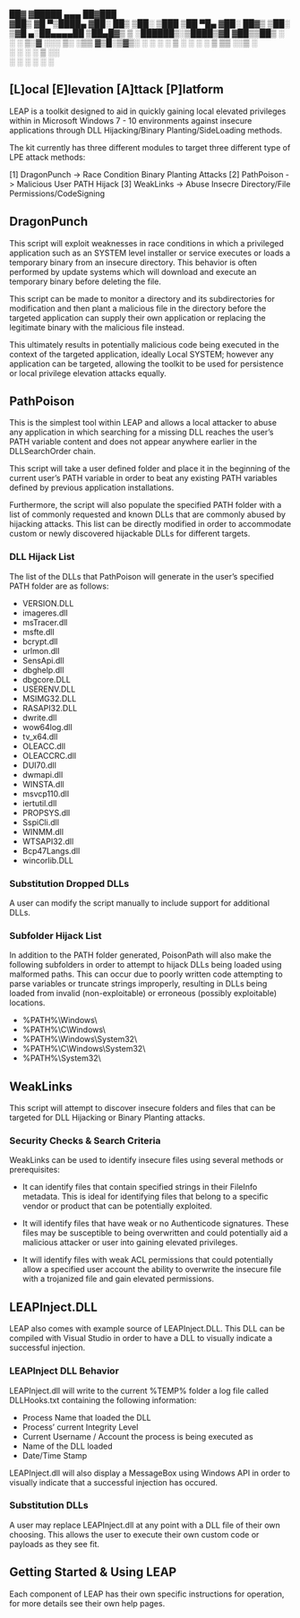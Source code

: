  ██▓    ▓█████ ▄▄▄       ██▓███  
▓██▒    ▓█   ▀▒████▄    ▓██░  ██▒
▒██░    ▒███  ▒██  ▀█▄  ▓██░ ██▓▒
▒██░    ▒▓█  ▄░██▄▄▄▄██ ▒██▄█▓▒ ▒
░██████▒░▒████▒▓█   ▓██▒▒██▒ ░  ░
░ ▒░▓  ░░░ ▒░ ░▒▒   ▓▒█░▒▓▒░ ░  ░
░ ░ ▒  ░ ░ ░  ░ ▒   ▒▒ ░░▒ ░     
  ░ ░      ░    ░   ▒   ░░       
    ░  ░   ░  ░     ░  ░         


## [L]ocal [E]levation [A]ttack [P]latform

LEAP is a toolkit designed to aid in quickly gaining local elevated privileges  within in Microsoft Windows 7 - 10 environments against insecure applications through DLL Hijacking/Binary Planting/SideLoading methods.

The kit currently has three different modules to target three different type of LPE attack methods:

[1] DragonPunch -> Race Condition Binary Planting Attacks
[2] PathPoison -> Malicious User PATH Hijack
[3] WeakLinks -> Abuse Insecre Directory/File Permissions/CodeSigning 



## DragonPunch
This script will exploit weaknesses in race conditions in which a privileged application such as an SYSTEM level installer or service executes or loads a temporary binary from an insecure directory.  This behavior is often performed by update systems which will download and execute an temporary binary before deleting the file.

This script can be made to monitor a directory and its subdirectories for modification and then plant a malicious file in the directory before the targeted application can supply their own application or replacing the legitimate binary with the malicious file instead.

This ultimately results in potentially malicious code being executed in the context of the targeted application, ideally Local SYSTEM; however any application can be targeted, allowing the toolkit to be used for persistence or local privilege elevation attacks equally.


## PathPoison
This is the simplest tool within LEAP and allows a local attacker to abuse any application in which searching for a missing DLL reaches the user’s PATH variable content and does not appear anywhere earlier in the DLLSearchOrder chain.

This script will take a user defined folder and place it in the beginning of the current user’s PATH variable in order to beat any existing PATH variables defined by previous application installations.

Furthermore, the script will also populate the specified PATH folder with a list of commonly requested and known DLLs that are commonly abused by hijacking attacks.  This list can be directly modified in order to accommodate custom or newly discovered hijackable DLLs for different targets.

### DLL Hijack List
The list of the DLLs that PathPoison will generate in the user’s specified PATH folder are as follows:
* VERSION.DLL
* imageres.dll
* msTracer.dll
* msfte.dll
* bcrypt.dll
* urlmon.dll
* SensApi.dll
* dbghelp.dll
* dbgcore.DLL
* USERENV.DLL
* MSIMG32.DLL
* RASAPI32.DLL
* dwrite.dll
* wow64log.dll
* tv_x64.dll
* OLEACC.dll
* OLEACCRC.dll
* DUI70.dll
* dwmapi.dll
* WINSTA.dll
* msvcp110.dll
* iertutil.dll
* PROPSYS.dll
* SspiCli.dll
* WINMM.dll
* WTSAPI32.dll
* Bcp47Langs.dll
* wincorlib.DLL

### Substitution Dropped DLLs
A user can modify the script manually to include support for additional DLLs.

### Subfolder Hijack List
In addition to the PATH folder generated, PoisonPath will also make the following subfolders in order to attempt to hijack DLLs being loaded using malformed paths.  This can occur due to poorly written code attempting to parse variables or truncate strings improperly, resulting in DLLs being loaded from invalid (non-exploitable) or erroneous (possibly exploitable) locations.
* %PATH%\Windows\
* %PATH%\C\Windows\
* %PATH%\Windows\System32\
* %PATH%\C\Windows\System32\
* %PATH%\System32\





## WeakLinks
This script will attempt to discover insecure folders and files that can be targeted for DLL Hijacking or Binary Planting attacks.

### Security Checks & Search Criteria
WeakLinks can be used to identify insecure files using several methods or prerequisites:

* It can identify files that contain specified strings in their FileInfo metadata.  This is ideal for identifying files that belong to a specific vendor or product that can be potentially exploited.

* It will identify files that have weak or no Authenticode signatures.  These files may be susceptible to being overwritten and could potentially aid a malicious attacker or user into gaining elevated privileges.

* It will identify files with weak ACL permissions that could potentially allow a specified user account the ability to overwrite the insecure file with a trojanized file and gain elevated permissions.

## LEAPInject.DLL
LEAP also comes with example source of LEAPInject.DLL.  This DLL can be compiled with Visual Studio in order to have a DLL to visually indicate a successful injection.

### LEAPInject DLL Behavior
LEAPInject.dll will write to the current %TEMP% folder a log file called DLLHooks.txt containing the following information:
* Process Name that loaded the DLL
* Process’ current Integrity Level
* Current Username / Account the process is being executed as
* Name of the DLL loaded 
* Date/Time Stamp

LEAPInject.dll will also display a MessageBox using Windows API in order to visually indicate that a successful injection has occured.

### Substitution DLLs
A user may replace LEAPInject.dll at any point with a DLL file of their own choosing.  This allows the user to execute their own custom code or payloads as they see fit.



## Getting Started & Using LEAP
Each component of LEAP has their own specific instructions for operation, for more details see their own help pages.





